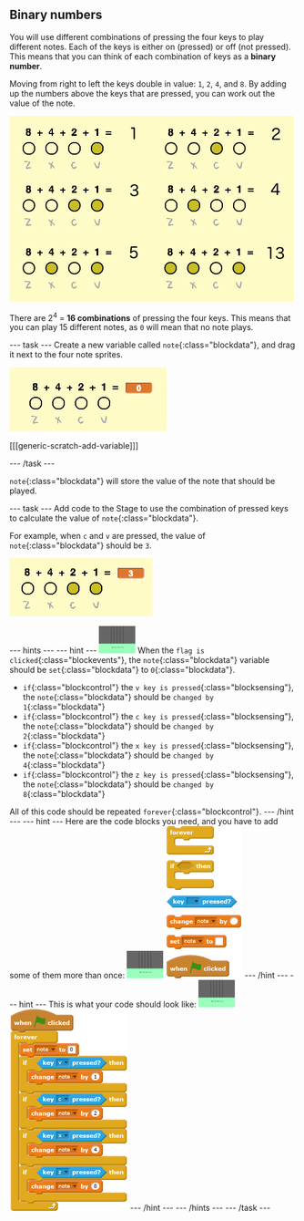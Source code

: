 ## Binary numbers

You will use different combinations of pressing the four keys to play different notes. Each of the keys is either on (pressed) or off (not pressed). This means that you can think of each combination of keys as a __binary number__.

Moving from right to left the keys double in value: `1`, `2`, `4`, and `8`. By adding up the numbers above the keys that are pressed, you can work out the value of the note.

![Note value examples](images/note-values.png)

There are 2<sup>4</sup> = __16 combinations__ of pressing the four keys. This means that you can play 15 different notes, as `0` will mean that no note plays.

--- task ---
Create a new variable called `note`{:class="blockdata"}, and drag it next to the four note sprites.

![Note variable](images/note-create.png)

[[[generic-scratch-add-variable]]]


--- /task ---

`note`{:class="blockdata"} will store the value of the note that should be played.

--- task ---
Add code to the Stage to use the combination of pressed keys to calculate the value of `note`{:class="blockdata"}.

For example, when `c` and `v` are pressed, the value of `note`{:class="blockdata"} should be `3`.

![Testing the note variable](images/note-test.png)

--- hints ---
--- hint ---
![stage](images/stage.png)
When the `flag is clicked`{:class="blockevents"}, the `note`{:class="blockdata"} variable should be `set`{:class="blockdata"} to `0`{:class="blockdata"}.

+ `if`{:class="blockcontrol"} the `v key is pressed`{:class="blocksensing"}, the `note`{:class="blockdata"} should be `changed by 1`{:class="blockdata"}
+ `if`{:class="blockcontrol"} the `c key is pressed`{:class="blocksensing"}, the `note`{:class="blockdata"} should be `changed by 2`{:class="blockdata"}
+ `if`{:class="blockcontrol"} the `x key is pressed`{:class="blocksensing"}, the `note`{:class="blockdata"} should be `changed by 4`{:class="blockdata"}
+ `if`{:class="blockcontrol"} the `z key is pressed`{:class="blocksensing"}, the `note`{:class="blockdata"} should be `changed by 8`{:class="blockdata"}

All of this code should be repeated `forever`{:class="blockcontrol"}.
--- /hint ---
--- hint ---
Here are the code blocks you need, and you have to add some of them more than once:
![stage](images/stage.png)
![blocks_1545217794_6936617](images/blocks_1545217794_6936617.png)
--- /hint ---
--- hint ---
This is what your code should look like:
![stage](images/stage.png)
![blocks_1545217795_815427](images/blocks_1545217795_815427.png)
--- /hint ---
--- /hints ---
--- /task ---
